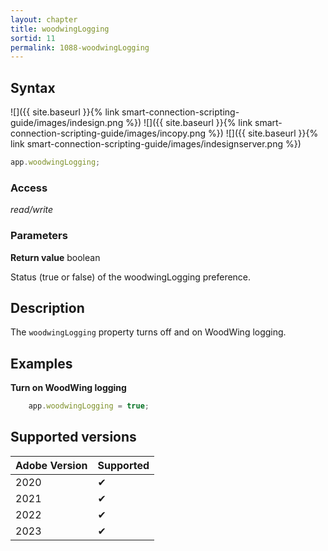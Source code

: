 ```yaml
---
layout: chapter
title: woodwingLogging
sortid: 11
permalink: 1088-woodwingLogging
---
```


## Syntax

![]({{ site.baseurl }}{% link smart-connection-scripting-guide/images/indesign.png %}) ![]({{ site.baseurl }}{% link smart-connection-scripting-guide/images/incopy.png %}) ![]({{ site.baseurl }}{% link smart-connection-scripting-guide/images/indesignserver.png %})

```javascript
app.woodwingLogging;
```

### Access

_read/write_

### Parameters

**Return value** boolean

Status (true or false) of the woodwingLogging preference.

## Description

The `woodwingLogging` property turns off and on WoodWing logging.

## Examples
    
**Turn on WoodWing logging**

```javascript
    app.woodwingLogging = true;
```

## Supported versions

| Adobe Version | Supported |
| ------------- | --------- |
| 2020          | ✔         |
| 2021          | ✔         |
| 2022          | ✔         |
| 2023          | ✔         |
